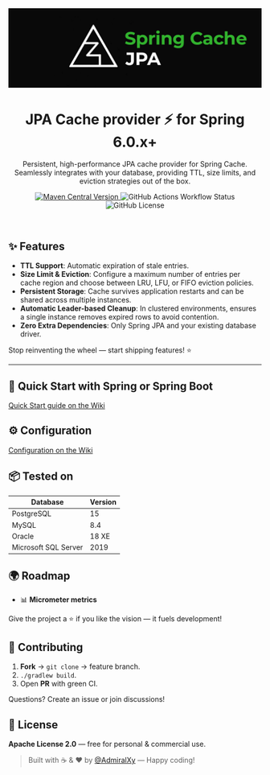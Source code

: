 <img src=".github/resources/logo.jpg" />

<h1 align="center">JPA Cache provider ⚡ for Spring 6.0.x+</h1>

<p align="center">
Persistent, high-performance JPA cache provider for Spring Cache. <br/>
Seamlessly integrates with your database, providing TTL, size limits, and eviction strategies out of the box.
</p>

<p align="center">
  <a href="https://search.maven.org/artifact/io.github.admiralxy/jpa-cache-core">
    <img src="https://img.shields.io/maven-central/v/io.github.admiralxy/jpa-cache-core?style=for-the-badge" alt="Maven Central Version"/>
  </a>
  <img src="https://img.shields.io/github/actions/workflow/status/AdmiralXy/spring-cache-jpa/build.yml?style=for-the-badge" alt="GitHub Actions Workflow Status"/>
  <img src="https://img.shields.io/github/license/AdmiralXy/spring-cache-jpa?style=for-the-badge" alt="GitHub License"/>
</p>

<br clear="both"/>

## ✨ Features

* **TTL Support**: Automatic expiration of stale entries.
* **Size Limit & Eviction**: Configure a maximum number of entries per cache region and choose between LRU, LFU, or FIFO eviction policies.
* **Persistent Storage**: Cache survives application restarts and can be shared across multiple instances.
* **Automatic Leader-based Cleanup**: In clustered environments, ensures a single instance removes expired rows to avoid contention.
* **Zero Extra Dependencies**: Only Spring JPA and your existing database driver.

Stop reinventing the wheel — start shipping features! ⭐

---

## 🚀 Quick Start with Spring or Spring Boot

[Quick Start guide on the Wiki](https://github.com/AdmiralXy/spring-cache-jpa/wiki/How-to-use#quick-start)

## ⚙️ Configuration

[Configuration on the Wiki](https://github.com/AdmiralXy/spring-cache-jpa/wiki/How-to-use#configuration)

## 📦 Tested on
| Database             | Version |
|----------------------|---------|
| PostgreSQL           | 15      |
| MySQL                | 8.4     |
| Oracle               | 18 XE   |
| Microsoft SQL Server | 2019    |

## 🌍 Roadmap
* 📊 **Micrometer metrics**

Give the project a ⭐ if you like the vision — it fuels development!

## 🤝 Contributing
1. **Fork** → `git clone` → feature branch.
2. `./gradlew build`.
3. Open **PR** with green CI.

Questions? Create an issue or join discussions!

## 📜 License
**Apache License 2.0** — free for personal & commercial use.

> Built with ☕ & ❤️ by [@AdmiralXy](https://github.com/AdmiralXy) — Happy coding!
